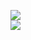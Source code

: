 [![](https://img.shields.io/badge/Made%20With-Github%20Spray-lightgrey.svg?style=for-the-badge&logo=github)](https://github.com/Annihil/github-spray#1893)  
[![](https://i.imgur.com/2DrTn0Z.gif)](https://github.com/Annihil/github-spray)